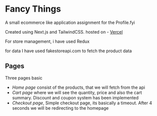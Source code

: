 # Fancy Things

A small ecommerce like application assignment for the Profile.fyi

Created using Next.js and TailwindCSS. hosted on - [Vercel](https://fancy-things.vercel.app/)

For store management, i have used Redux

for data I have used fakestoreapi.com to fetch the product data

## Pages

Three pages basic

- _Home page_ consist of the products, that we will fetch from the api
- _Cart page_ where we will see the quantity, price and also the cart summary. Discount and coupon system has been implemented
- _Checkout page_, Simple checkout page, its basically a timeout. After 4 seconds we will be redirecting to the homepage
